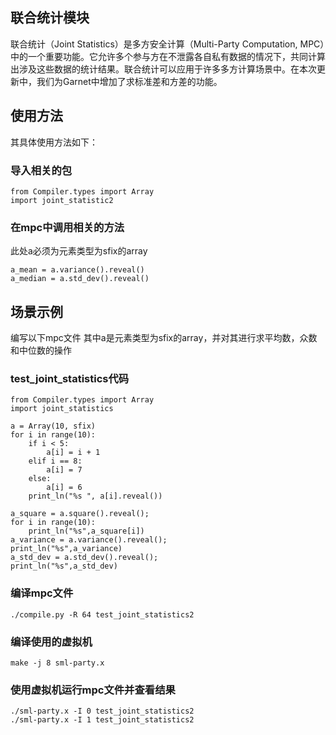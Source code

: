 ## 联合统计模块

联合统计（Joint Statistics）是多方安全计算（Multi-Party Computation, MPC）中的一个重要功能。它允许多个参与方在不泄露各自私有数据的情况下，共同计算出涉及这些数据的统计结果。联合统计可以应用于许多多方计算场景中。在本次更新中，我们为Garnet中增加了求标准差和方差的功能。

## 使用方法

其具体使用方法如下：

### 导入相关的包
```
from Compiler.types import Array 
import joint_statistic2
```

### 在mpc中调用相关的方法

此处a必须为元素类型为sfix的array
```
a_mean = a.variance().reveal()
a_median = a.std_dev().reveal()
```

## 场景示例
    
编写以下mpc文件 其中a是元素类型为sfix的array，并对其进行求平均数，众数和中位数的操作

### test_joint_statistics代码
```
from Compiler.types import Array 
import joint_statistics

a = Array(10, sfix)
for i in range(10):
    if i < 5:
        a[i] = i + 1
    elif i == 8:
        a[i] = 7
    else:
        a[i] = 6
    print_ln("%s ", a[i].reveal())

a_square = a.square().reveal();
for i in range(10):
    print_ln("%s",a_square[i])
a_variance = a.variance().reveal();
print_ln("%s",a_variance)
a_std_dev = a.std_dev().reveal();
print_ln("%s",a_std_dev)
```

### 编译mpc文件
```
./compile.py -R 64 test_joint_statistics2
```


### 编译使用的虚拟机

```
make -j 8 sml-party.x
```
### 使用虚拟机运行mpc文件并查看结果
```
./sml-party.x -I 0 test_joint_statistics2
./sml-party.x -I 1 test_joint_statistics2
```

